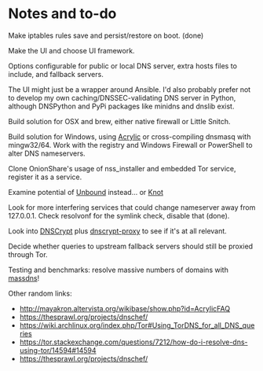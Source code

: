 # Notes and to-do

Make iptables rules save and persist/restore on boot. (done)

Make the UI and choose UI framework.

Options configurable for public or local DNS server, extra hosts files to include, and fallback servers.

The UI might just be a wrapper around Ansible. I'd also probably prefer not to develop my own caching/DNSSEC-validating DNS server in Python, although DNSPython and PyPi packages like minidns and dnslib exist.

Build solution for OSX and brew, either native firewall or Little Snitch.

Build solution for Windows, using [Acrylic](http://mayakron.altervista.org/wikibase/show.php?id=AcrylicHome) or cross-compiling dnsmasq with mingw32/64. Work with the registry and Windows Firewall or PowerShell to alter DNS nameservers.

Clone OnionShare's usage of nss_installer and embedded Tor service, register it as a service.

Examine potential of [Unbound](https://www.unbound.net) instead... or [Knot](https://github.com/CZ-NIC/knot-resolver)

Look for more interfering services that could change nameserver away from 127.0.0.1. Check resolvonf for the symlink check, disable that (done).

Look into [DNSCrypt](https://dnscrypt.info) plus [dnscrypt-proxy](https://github.com/jedisct1/dnscrypt-proxy) to see if it's at all relevant.

Decide whether queries to upstream fallback servers should still be proxied through Tor.

Testing and benchmarks: resolve massive numbers of domains with [massdns](https://github.com/quirins/massdns)!

Other random links:

- <http://mayakron.altervista.org/wikibase/show.php?id=AcrylicFAQ>
- <https://thesprawl.org/projects/dnschef/>
- <https://wiki.archlinux.org/index.php/Tor#Using_TorDNS_for_all_DNS_queries>
- <https://tor.stackexchange.com/questions/7212/how-do-i-resolve-dns-using-tor/14594#14594>
- <https://thesprawl.org/projects/dnschef/>
